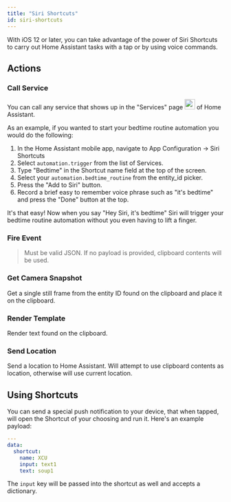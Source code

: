 ```yaml
---
title: "Siri Shortcuts"
id: siri-shortcuts
---
```


With iOS 12 or later, you can take advantage of the power of Siri Shortcuts to carry out Home Assistant tasks with a tap or by using voice commands.

## Actions

### Call Service
You can call any service that shows up in the "Services" page <img src="https://www.home-assistant.io/images/screenshots/developer-tool-services-icon.png" width="24" height="24" /> of Home Assistant.

As an example, if you wanted to start your bedtime routine automation you would do the following:

1. In the Home Assistant mobile app, navigate to App Configuration -> Siri Shortcuts
2. Select `automation.trigger` from the list of Services.
3. Type "Bedtime" in the Shortcut name field at the top of the screen.
4. Select your `automation.bedtime_routine` from the entity_id picker.
5. Press the "Add to Siri" button.
6. Record a brief easy to remember voice phrase such as "it's bedtime" and press the "Done" button at the top.

It's that easy! Now when you say "Hey Siri, it's bedtime" Siri will trigger your bedtime routine automation without you even having to lift a finger.


### Fire Event

> Must be valid JSON. If no payload is provided, clipboard contents will be used.

### Get Camera Snapshot
Get a single still frame from the entity ID found on the clipboard and place it on the clipboard.

### Render Template
Render text found on the clipboard.

### Send Location
Send a location to Home Assistant. Will attempt to use clipboard contents as location, otherwise will use current location.

## Using Shortcuts

You can send a special push notification to your device, that when tapped, will open the Shortcut of your choosing and run it. Here's an example payload:

```yaml
---
data:
  shortcut:
    name: XCU
    input: text1
    text: soup1
```

The `input` key will be passed into the shortcut as well and accepts a dictionary.
